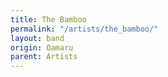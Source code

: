 ```yaml
---
title: The Bamboo
permalink: "/artists/the_bamboo/"
layout: band
origin: Oamaru
parent: Artists
---
```


